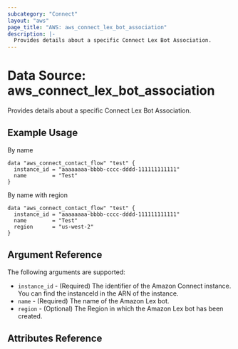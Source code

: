 ```yaml
---
subcategory: "Connect"
layout: "aws"
page_title: "AWS: aws_connect_lex_bot_association"
description: |-
  Provides details about a specific Connect Lex Bot Association.
---
```


# Data Source: aws_connect_lex_bot_association

Provides details about a specific Connect Lex Bot Association.

## Example Usage
By name

```hcl
data "aws_connect_contact_flow" "test" {
  instance_id = "aaaaaaaa-bbbb-cccc-dddd-111111111111"
  name        = "Test"
}
```

By name with region

```hcl
data "aws_connect_contact_flow" "test" {
  instance_id = "aaaaaaaa-bbbb-cccc-dddd-111111111111"
  name        = "Test"
  region      = "us-west-2"
}
```

## Argument Reference

The following arguments are supported:

* `instance_id` - (Required) The identifier of the Amazon Connect instance. You can find the instanceId in the ARN of the instance.
* `name` - (Required) The name of the Amazon Lex bot.
* `region` - (Optional) The Region in which the Amazon Lex bot has been created.

## Attributes Reference
